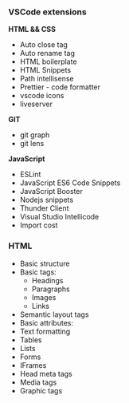 ### VSCode extensions

**HTML && CSS**

- Auto close tag
- Auto rename tag
- HTML boilerplate
- HTML Snippets
- Path intellisense
- Prettier - code formatter
- vscode icons
- liveserver

**GIT**

- git graph
- git lens

**JavaScript**

- ESLint
- JavaScript ES6 Code Snippets
- JavaScript Booster
- Nodejs snippets
- Thunder Client
- Visual Studio Intellicode
- Import cost

### HTML

- Basic structure
- Basic tags:
  - Headings
  - Paragraphs
  - Images
  - Links
- Semantic layout tags
- Basic attributes:
- Text formatting
- Tables
- Lists
- Forms
- IFrames
- Head meta tags
- Media tags
- Graphic tags
